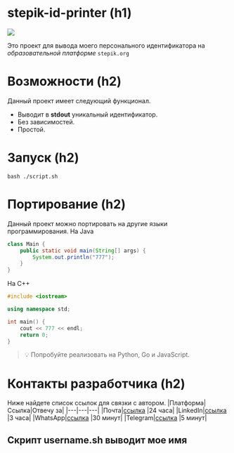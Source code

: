 # stepik-id-printer (h1)

![](https://static.tildacdn.com/tild3833-3761-4461-a464-623534303765/Group_337.png)

Это проект для вывода моего персонального идентификатора на _образовательной платформе_ `stepik.org`
# Возможности (h2)
Данный проект имеет следующий функционал. 
- Выводит в **stdout** уникальный идентификатор. 
- Без зависимостей. 
- Простой. 
# Запуск (h2) 
```
bash ./script.sh 
```
# Портирование (h2) 
Данный проект можно портировать на другие языки программирования. 
На Java 
```Java
class Main {
    public static void main(String[] args) {
        System.out.println("777"); 
    }
} 
```
На C++
```C++ 
#include <iostream> 

using namespace std; 

int main() {
    cout << 777 << endl; 
    return 0; 
}
```
> :bulb: Попробуйте реализовать на Python, Go и JavaScript. 
# Контакты разработчика (h2)
Ниже найдете список ссылок для связки с автором. 
|Платформа|Ссылка|Отвечу за|
|---|---|---|
|Почта|[ссылка](https://github.com/be8ekk) |24 часа|
|LinkedIn|[ссылка](https://github.com/be8ekk) |3 часа|
|WhatsApp|[ссылка](https://github.com/be8ekk) |30 минут|
|Telegram|[ссылка](https://github.com/be8ekk) |5 минут|

## Скрипт **username.sh** выводит мое имя



